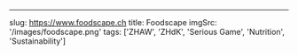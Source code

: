 ---
slug: https://www.foodscape.ch
title: Foodscape
imgSrc: '/images/foodscape.png'
tags: ['ZHAW', 'ZHdK', 'Serious Game', 'Nutrition', 'Sustainability']